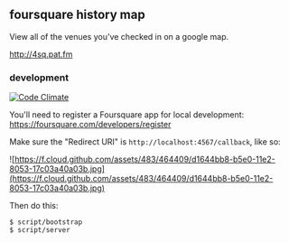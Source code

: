 ## foursquare history map ##

View all of the venues you've checked in on a google map.

http://4sq.pat.fm

### development ###

[![Code Climate](https://codeclimate.com/github/nakajima/4sq.pat.fm.png)](https://codeclimate.com/github/nakajima/4sq.pat.fm)

You'll need to register a Foursquare app for local development: https://foursquare.com/developers/register

Make sure the "Redirect URI" is `http://localhost:4567/callback`, like so:

![https://f.cloud.github.com/assets/483/464409/d1644bb8-b5e0-11e2-8053-17c03a40a03b.jpg](https://f.cloud.github.com/assets/483/464409/d1644bb8-b5e0-11e2-8053-17c03a40a03b.jpg)

Then do this:

    $ script/bootstrap
    $ script/server

